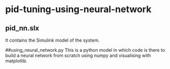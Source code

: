 # pid-tuning-using-neural-network

## pid_nn.slx
It contains the Simulink model of the system.

##using_neural_network.py
This is a python model in which code is there to build a neural network from scratch using numpy and visualising with matplotlib.
